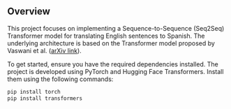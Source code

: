 ## Overview

This project focuses on implementing a Sequence-to-Sequence (Seq2Seq) Transformer model for translating English sentences to Spanish. The underlying architecture is based on the Transformer model proposed by Vaswani et al. ([arXiv link](https://arxiv.org/abs/1706.03762)).

To get started, ensure you have the required dependencies installed. The project is developed using PyTorch and Hugging Face Transformers. Install them using the following commands:

```bash
pip install torch
pip install transformers
